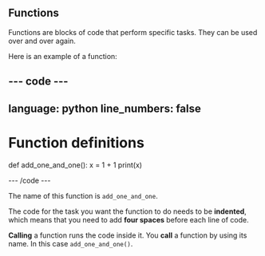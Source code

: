 <h2 class="c-project-heading--explainer">Functions</h2>

Functions are blocks of code that perform specific tasks. They can be used over and over again.

Here is an example of a function:

--- code ---
---
language: python
line_numbers: false
---

# Function definitions
def add_one_and_one():
    x = 1 + 1
    print(x)

--- /code ---

The name of this function is `add_one_and_one`. 

The code for the task you want the function to do needs to be **indented**, which means that you need to add **four spaces** before each line of code.

**Calling** a function runs the code inside it. You **call** a function by using its name. In this case `add_one_and_one()`.

